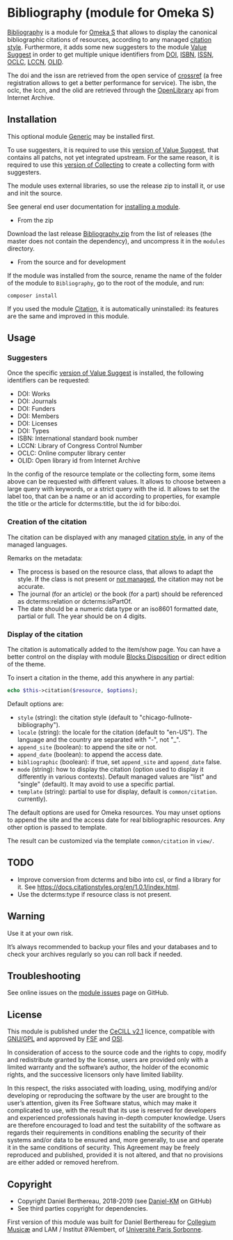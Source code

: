 Bibliography (module for Omeka S)
=============================

[Bibliography] is a module for [Omeka S] that allows to display the canonical
bibliographic citations of resources, according to any managed [citation style].
Furthermore, it adds some new suggesters to the module [Value Suggest] in order
to get multiple unique identifiers from [DOI], [ISBN], [ISSN], [OCLC], [LCCN],
[OLID].

The doi and the issn are retrieved from the open service of [crossref] (a free
registration allows to get a better performance for service). The isbn, the
oclc, the lccn, and the olid are retrieved through the [OpenLibrary] api from
Internet Archive.


Installation
------------

This optional  module [Generic] may be installed first.

To use suggesters, it is required to use this [version of Value Suggest], that
contains all patchs, not yet integrated upstream. For the same reason, it is
required to use this [version of Collecting] to create a collecting form with
suggesters.

The module uses external libraries, so use the release zip to install it, or use
and init the source.

See general end user documentation for [installing a module].

* From the zip

Download the last release [Bibliography.zip] from the list of releases (the
master does not contain the dependency), and uncompress it in the `modules`
directory.

* From the source and for development

If the module was installed from the source, rename the name of the folder of
the module to `Bibliography`, go to the root of the module, and run:

```
composer install
```

If you used the module [Citation], it is automatically uninstalled: its features
are the same and improved in this module.


Usage
-----

### Suggesters

Once the specific [version of Value Suggest] is installed, the following
identifiers can be requested:
- DOI: Works
- DOI: Journals
- DOI: Funders
- DOI: Members
- DOI: Licenses
- DOI: Types
- ISBN: International standard book number
- LCCN: Library of Congress Control Number
- OCLC: Online computer library center
- OLID: Open library id from Internet Archive

In the config of the resource template or the collecting form, some items above
can be requested with different values. It allows to choose between a large
query with keywords, or a strict query with the id. It allows to set the label
too, that can be a name or an id according to properties, for example the title
or the article for dcterms:title, but the id for bibo:doi.

### Creation of the citation

The citation can be displayed with any managed [citation style], in any of the
managed languages.

Remarks on the metadata:
- The process is based on the resource class, that allows to adapt the style. If
  the class is not present or [not managed], the citation may not be accurate.
- The journal (for an article) or the book (for a part) should be referenced as
  dcterms:relation or dcterms:isPartOf.
- The date should be a numeric data type or an iso8601 formatted date, partial
  or full. The year should be on 4 digits.

### Display of the citation

The citation is automatically added to the item/show page. You can have a better
control on the display with module [Blocks Disposition] or direct edition of the
theme.

To insert a citation in the theme, add this anywhere in any partial:
```php
echo $this->citation($resource, $options);
```

Default options are:
* `style` (string): the citation style (default to "chicago-fullnote-bibliography").
* `locale` (string): the locale for the citation (default to "en-US"). The
  language and the country are separated with "-", not "_".
* `append_site` (boolean): to append the site or not.
* `append_date` (boolean): to append the access date.
* `bibliographic` (boolean): if true, set `append_site` and `append_date` false.
* `mode` (string): how to display the citation (option used to display it
  differently in various contexts). Default managed values are "list" and
  "single" (default). It may avoid to use a specific partial.
* `template` (string): partial to use for display, default is `common/citation`.
  currently).

The default options are used for Omeka resources. You may unset options to
append the site and the access date for real bibliographic resources. Any other
option is passed to template.

The result can be customized via the template `common/citation` in `view/`.


TODO
----

* Improve conversion from dcterms and bibo into csl, or find a library for it. See https://docs.citationstyles.org/en/1.0.1/index.html.
* Use the dcterms:type if resource class is not present.


Warning
-------

Use it at your own risk.

It’s always recommended to backup your files and your databases and to check
your archives regularly so you can roll back if needed.


Troubleshooting
---------------

See online issues on the [module issues] page on GitHub.


License
-------

This module is published under the [CeCILL v2.1] licence, compatible with
[GNU/GPL] and approved by [FSF] and [OSI].

In consideration of access to the source code and the rights to copy, modify and
redistribute granted by the license, users are provided only with a limited
warranty and the software’s author, the holder of the economic rights, and the
successive licensors only have limited liability.

In this respect, the risks associated with loading, using, modifying and/or
developing or reproducing the software by the user are brought to the user’s
attention, given its Free Software status, which may make it complicated to use,
with the result that its use is reserved for developers and experienced
professionals having in-depth computer knowledge. Users are therefore encouraged
to load and test the suitability of the software as regards their requirements
in conditions enabling the security of their systems and/or data to be ensured
and, more generally, to use and operate it in the same conditions of security.
This Agreement may be freely reproduced and published, provided it is not
altered, and that no provisions are either added or removed herefrom.


Copyright
---------

* Copyright Daniel Berthereau, 2018-2019 (see [Daniel-KM] on GitHub)
* See third parties copyright for dependencies.

First version of this module was built for Daniel Berthereau for [Collegium Musicæ]
and LAM / Institut ∂’Alembert, of [Université Paris Sorbonne].


[Omeka S]: https://omeka.org/s
[Bibliography]: https://github.com/Daniel-KM/Omeka-S-module-Bibliography
[citation style]: https://citationstyles.org
[Value Suggest]: https://github.com/omeka-s-modules/ValueSuggest
[DOI]: https://doi.org
[ISBN]: https://www.isbn-international.org
[ISSN]: http://www.issn.org
[OCLC]: https://www.oclc.org
[LCCN]: https://loc.gov
[OLID]: https://openlibrary.org
[crossref]: https://www.crossref.org
[OpenLibrary]: https://openlibrary.org
[Generic]: https://github.com/Daniel-KM/Omeka-S-module-Generic
[Bibliography.zip]: https://github.com/Daniel-KM/Omeka-S-module-Bibliography/releases
[Installing a module]: http://dev.omeka.org/docs/s/user-manual/modules/#installing-modules
[Blocks Disposition]: https://github.com/Daniel-KM/Omeka-S-module-BlocksDisposition
[Citation]: https://github.com/Daniel-KM/Omeka-S-module-Citation
[version of Value Suggest]: https://github.com/Daniel-KM/Omeka-S-module-ValueSuggest
[version of Collecting]: https://github.com/Daniel-KM/Omeka-S-module-Collecting
[not managed]: https://github.com/Daniel-KM/Omeka-S-module-Bibliography/tree/master/data/mapping/resource_class_map.php
[module issues]: https://github.com/Daniel-KM/Omeka-S-module-Bibliography/issues
[CeCILL v2.1]: https://www.cecill.info/licences/Licence_CeCILL_V2.1-en.html
[GNU/GPL]: https://www.gnu.org/licenses/gpl-3.0.html
[FSF]: https://www.fsf.org
[OSI]: http://opensource.org
[Collegium Musicæ]: http://www.collegium.musicae.sorbonne-universite.fr
[Université Paris Sorbonne]: https://www.sorbonne-universite.fr
[Daniel-KM]: https://github.com/Daniel-KM "Daniel Berthereau"
